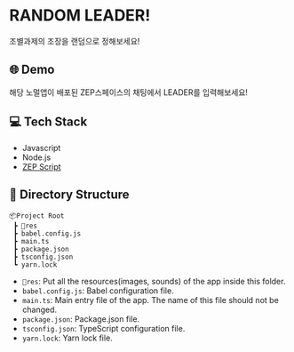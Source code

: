 #  RANDOM LEADER!

조별과제의 조장을 랜덤으로 정해보세요!


## 🌐 Demo
해당 노멀앱이 배포된 ZEP스페이스의 채팅에서 LEADER를 입력해보세요!


## 💻 Tech Stack
- Javascript
- Node.js
- [ZEP Script](https://docs-kr.zep.us/creator/zep-script)


## 📁 Directory Structure

```
📦Project Root
 ┣ 📂res
 ┣ babel.config.js
 ┣ main.ts
 ┣ package.json
 ┣ tsconfig.json
 ┗ yarn.lock
```

- `📂res`: Put all the resources(images, sounds) of the app inside this folder.
- `babel.config.js`: Babel configuration file.
- `main.ts`: Main entry file of the app. The name of this file should not be changed.
- `package.json`: Package.json file.
- `tsconfig.json`: TypeScript configuration file.
- `yarn.lock`: Yarn lock file.


